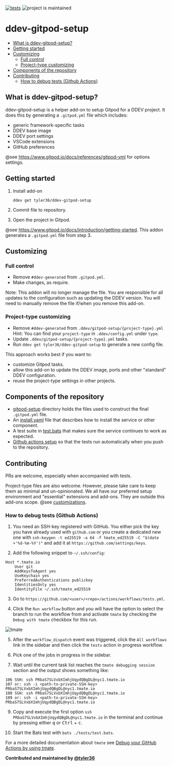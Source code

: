 [![tests](https://github.com/tyler36/ddev-gitpod-setup/actions/workflows/tests.yml/badge.svg)](https://github.com/tyler36/ddev-gitpod-setup/actions/workflows/tests.yml) ![project is maintained](https://img.shields.io/maintenance/yes/2025.svg)

# ddev-gitpod-setup <!-- omit in toc -->

- [What is ddev-gitpod-setup?](#what-is-ddev-gitpod-setup)
- [Getting started](#getting-started)
- [Customizing](#customizing)
    - [Full control](#full-control)
    - [Project-type customizing](#project-type-customizing)
- [Components of the repository](#components-of-the-repository)
- [Contributing](#contributing)
    - [How to debug tests (Github Actions)](#how-to-debug-tests-github-actions)

## What is ddev-gitpod-setup?

ddev-gitpod-setup is a helper add-on to setup Gitpod for a DDEV project.
It does this by generating a `.gitpod.yml` file which includes:

- generic framework-specific tasks
- DDEV base image
- DDEV port settings
- VSCode extensions
- GitHub preferences

@see <https://www.gitpod.io/docs/references/gitpod-yml> for options settings.

## Getting started

1. Install add-on

    ```shell
    ddev get tyler36/ddev-gitpod-setup
    ```

2. Commit file to repository.
3. Open the project in Gitpod.

@see <https://www.gitpod.io/docs/introduction/getting-started>. This addon generates a `.gitpod.yml` file from step 3.

## Customizing

### Full control

- Remove `#ddev-generated` from `.gitpod.yml`.
- Make changes, as require.

Note: This addon will no longer manage the file.
You are responsible for all updates to the configuration such as updating the DDEV version.
You will need to manually remove the file if/when you remove this add-on.

### Project-type customizing

- Remove `#ddev-generated` from `.ddev/gitpod-setup/{project-type}.yml`
  Hint: You can find your `project-type` in `.ddev/config.yml` under `type`.
- Update `.ddev/gitpod-setup/{project-type}.yml` tasks.
- Run `ddev get tyler36/ddev-gitpod-setup` to generate a new config file.

This approach works best if you want to:

- customize Gitpod tasks.
- allow this add-on to update the DDEV image, ports and other "standard" DDEV configuration.
- reuse the project-type settings in other projects.

## Components of the repository

- [gitpod-setup](gitpod-setup/) directory holds the files used to construct the final `.gitpod.yml` file.
- An [install.yaml](install.yaml) file that describes how to install the service or other component.
- A test suite in [test.bats](tests/test.bats) that makes sure the service continues to work as expected.
- [Github actions setup](.github/workflows/tests.yml) so that the tests run automatically when you push to the repository.

## Contributing

PRs are welcome, especially when accompanied with tests.

Project-type files are also welcome. However, please take care to keep them as minimal and un-opinionated.
We all have our preferred setup environment and "essential" extensions and add-ons. They are outside this add-ons scope. @see [customizations](#customizing).

### How to debug tests (Github Actions)

1. You need an SSH-key registered with GitHub. You either pick the key you have already used with `github.com` or you create a dedicated new one with `ssh-keygen -t ed25519 -a 64 -f tmate_ed25519 -C "$(date +'%d-%m-%Y')"` and add it at `https://github.com/settings/keys`.

2. Add the following snippet to `~/.ssh/config`:

```config
Host *.tmate.io
    User git
    AddKeysToAgent yes
    UseKeychain yes
    PreferredAuthentications publickey
    IdentitiesOnly yes
    IdentityFile ~/.ssh/tmate_ed25519
```

3. Go to `https://github.com/<user>/<repo>/actions/workflows/tests.yml`.

4. Click the `Run workflow` button and you will have the option to select the branch to run the workflow from and activate `tmate` by checking the `Debug with tmate` checkbox for this run.

![tmate](images/gh-tmate.jpg)

5. After the `workflow_dispatch` event was triggered, click the `All workflows` link in the sidebar and then click the `tests` action in progress workflow.

7. Pick one of the jobs in progress in the sidebar.

8. Wait until the current task list reaches the `tmate debugging session` section and the output shows something like:

```
106 SSH: ssh PRbaS7SLVxbXImhjUqydQBgDL@nyc1.tmate.io
107 or: ssh -i <path-to-private-SSH-key> PRbaS7SLVxbXImhjUqydQBgDL@nyc1.tmate.io
108 SSH: ssh PRbaS7SLVxbXImhjUqydQBgDL@nyc1.tmate.io
109 or: ssh -i <path-to-private-SSH-key> PRbaS7SLVxbXImhjUqydQBgDL@nyc1.tmate.io
```

9. Copy and execute the first option `ssh PRbaS7SLVxbXImhjUqydQBgDL@nyc1.tmate.io` in the terminal and continue by pressing either <kbd>q</kbd> or <kbd>Ctrl</kbd> + <kbd>c</kbd>.

10. Start the Bats test with `bats ./tests/test.bats`.

For a more detailed documentation about `tmate` see [Debug your GitHub Actions by using tmate](https://mxschmitt.github.io/action-tmate/).

**Contributed and maintained by [@tyler36](https://github.com/tyler36)**
